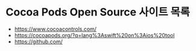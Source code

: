 # Cocoa Pods Open Source 사이트 목록

- https://www.cocoacontrols.com/
- https://cocoapods.org/?q=lang%3Aswift%20on%3Aios%20tool
- https://github.com/